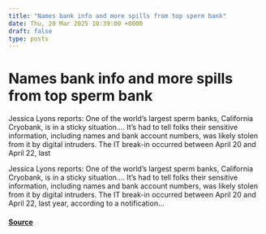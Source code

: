 ```yaml
---
title: "Names bank info and more spills from top sperm bank"
date: Thu, 20 Mar 2025 10:39:00 +0000
draft: false
type: posts
---
```

# Names bank info and more spills from top sperm bank





Jessica Lyons reports: One of the world&#8217;s largest sperm banks, California Cryobank, is in a sticky situation.… It&#8217;s had to tell folks their sensitive information, including names and bank account numbers, was likely stolen from it by digital intruders. The IT break-in occurred between April 20 and April 22, last

Jessica Lyons reports: One of the world’s largest sperm banks, California Cryobank, is in a sticky situation.… It’s had to tell folks their sensitive information, including names and bank account numbers, was likely stolen from it by digital intruders. The IT break-in occurred between April 20 and April 22, last year, according to a notification...

#### [Source](https://databreaches.net/2025/03/20/names-bank-info-and-more-spills-from-top-sperm-bank/)

